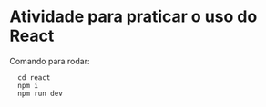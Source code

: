 # Atividade para praticar o uso do React

Comando para rodar:
```
  cd react
  npm i
  npm run dev
```
